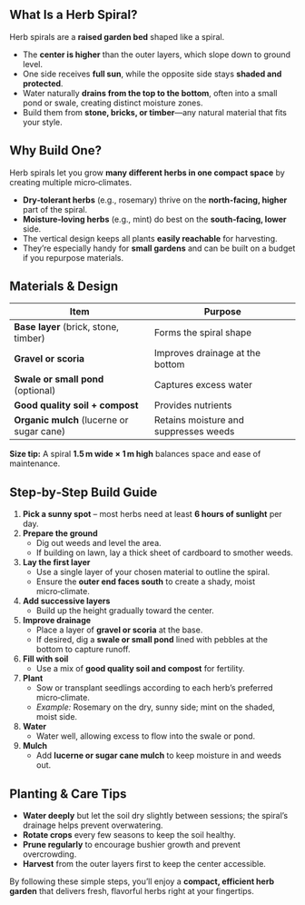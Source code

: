 ## What Is a Herb Spiral?

Herb spirals are a **raised garden bed** shaped like a spiral.  
- The **center is higher** than the outer layers, which slope down to ground level.  
- One side receives **full sun**, while the opposite side stays **shaded and protected**.  
- Water naturally **drains from the top to the bottom**, often into a small pond or swale, creating distinct moisture zones.  
- Build them from **stone, bricks, or timber**—any natural material that fits your style.

## Why Build One?

Herb spirals let you grow **many different herbs in one compact space** by creating multiple micro‑climates.  
- **Dry‑tolerant herbs** (e.g., rosemary) thrive on the **north‑facing, higher** part of the spiral.  
- **Moisture‑loving herbs** (e.g., mint) do best on the **south‑facing, lower** side.  
- The vertical design keeps all plants **easily reachable** for harvesting.  
- They’re especially handy for **small gardens** and can be built on a budget if you repurpose materials.

## Materials & Design

| Item | Purpose |
|------|---------|
| **Base layer** (brick, stone, timber) | Forms the spiral shape |
| **Gravel or scoria** | Improves drainage at the bottom |
| **Swale or small pond** (optional) | Captures excess water |
| **Good quality soil + compost** | Provides nutrients |
| **Organic mulch** (lucerne or sugar cane) | Retains moisture and suppresses weeds |

**Size tip:** A spiral **1.5 m wide × 1 m high** balances space and ease of maintenance.

## Step‑by‑Step Build Guide

1. **Pick a sunny spot** – most herbs need at least **6 hours of sunlight** per day.  
2. **Prepare the ground**  
   - Dig out weeds and level the area.  
   - If building on lawn, lay a thick sheet of cardboard to smother weeds.  
3. **Lay the first layer**  
   - Use a single layer of your chosen material to outline the spiral.  
   - Ensure the **outer end faces south** to create a shady, moist micro‑climate.  
4. **Add successive layers**  
   - Build up the height gradually toward the center.  
5. **Improve drainage**  
   - Place a layer of **gravel or scoria** at the base.  
   - If desired, dig a **swale or small pond** lined with pebbles at the bottom to capture runoff.  
6. **Fill with soil**  
   - Use a mix of **good quality soil and compost** for fertility.  
7. **Plant**  
   - Sow or transplant seedlings according to each herb’s preferred micro‑climate.  
   - *Example:* Rosemary on the dry, sunny side; mint on the shaded, moist side.  
8. **Water**  
   - Water well, allowing excess to flow into the swale or pond.  
9. **Mulch**  
   - Add **lucerne or sugar cane mulch** to keep moisture in and weeds out.

## Planting & Care Tips

- **Water deeply** but let the soil dry slightly between sessions; the spiral’s drainage helps prevent overwatering.  
- **Rotate crops** every few seasons to keep the soil healthy.  
- **Prune regularly** to encourage bushier growth and prevent overcrowding.  
- **Harvest** from the outer layers first to keep the center accessible.

By following these simple steps, you’ll enjoy a **compact, efficient herb garden** that delivers fresh, flavorful herbs right at your fingertips.